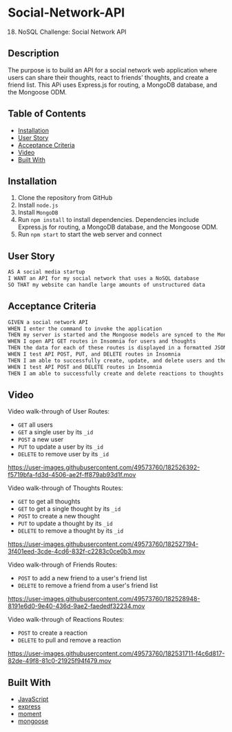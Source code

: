 # Social-Network-API
18. NoSQL Challenge: Social Network API

## Description 

 The purpose is to build an API for a social network web application where users can share their thoughts, react to friends’ thoughts, and create a friend list. This APi uses Express.js for routing, a MongoDB database, and the Mongoose ODM. 


## Table of Contents
* [Installation](#installation)
* [User Story](#user-story)
* [Acceptance Criteria](#acceptance-criteria)
* [Video](#video)
* [Built With](#built-with)


## Installation 

1. Clone the repository from GitHub
1. Install `node.js`
1. Install `MongoDB`
1. Run `npm install` to install dependencies. Dependencies include Express.js for routing, a MongoDB database, and the Mongoose ODM.
1. Run `npm start` to start the web server and connect

## User Story

```md
AS A social media startup
I WANT an API for my social network that uses a NoSQL database
SO THAT my website can handle large amounts of unstructured data
```

## Acceptance Criteria

```md
GIVEN a social network API
WHEN I enter the command to invoke the application
THEN my server is started and the Mongoose models are synced to the MongoDB database
WHEN I open API GET routes in Insomnia for users and thoughts
THEN the data for each of these routes is displayed in a formatted JSON
WHEN I test API POST, PUT, and DELETE routes in Insomnia
THEN I am able to successfully create, update, and delete users and thoughts in my database
WHEN I test API POST and DELETE routes in Insomnia
THEN I am able to successfully create and delete reactions to thoughts and add and remove friends to a user’s friend list
```


## Video


Video walk-through of User Routes:
* `GET` all users
* `GET` a single user by its `_id` 
* `POST` a new user
* `PUT` to update a user by its `_id`
* `DELETE` to remove user by its `_id`

https://user-images.githubusercontent.com/49573760/182526392-f5719bfa-fd3d-4506-ae2f-ff879ab93d1f.mov


Video walk-through of Thoughts Routes:
* `GET` to get all thoughts
* `GET` to get a single thought by its `_id`
* `POST` to create a new thought
* `PUT` to update a thought by its `_id`
* `DELETE` to remove a thought by its `_id`


https://user-images.githubusercontent.com/49573760/182527194-3f401eed-3cde-4cd6-832f-c2283c0ce0b3.mov


Video walk-through of Friends Routes:
* `POST` to add a new friend to a user's friend list
* `DELETE` to remove a friend from a user's friend list

https://user-images.githubusercontent.com/49573760/182528948-8191e6d0-9e40-436d-9ae2-faededf32234.mov


Video walk-through of Reactions Routes:
* `POST` to create a reaction 
* `DELETE` to pull and remove a reaction



https://user-images.githubusercontent.com/49573760/182531711-f4c6d817-82de-49f8-81c0-21925f94f479.mov





## Built With
* [JavaScript](https://developer.mozilla.org/en-US/docs/Web/JavaScript)
* [express](https://www.npmjs.com/package/express)
* [moment](https://www.npmjs.com/package/moment)
* [mongoose](https://www.npmjs.com/package/mongoose)




